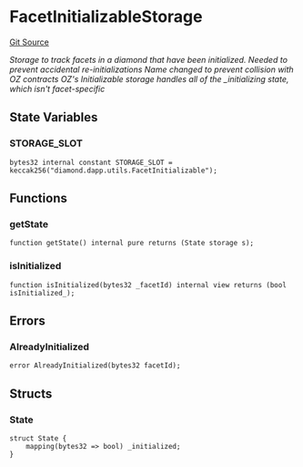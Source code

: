 # FacetInitializableStorage
[Git Source](https://github.com/TreasureProject/spellcaster-facets/blob/35a5f7a33e5c726475104b88b7e2a468bb5aa2b7/src/utils/FacetInitializableStorage.sol)

*Storage to track facets in a diamond that have been initialized.
Needed to prevent accidental re-initializations
Name changed to prevent collision with OZ contracts
OZ's Initializable storage handles all of the _initializing state, which isn't facet-specific*


## State Variables
### STORAGE_SLOT

```solidity
bytes32 internal constant STORAGE_SLOT = keccak256("diamond.dapp.utils.FacetInitializable");
```


## Functions
### getState


```solidity
function getState() internal pure returns (State storage s);
```

### isInitialized


```solidity
function isInitialized(bytes32 _facetId) internal view returns (bool isInitialized_);
```

## Errors
### AlreadyInitialized

```solidity
error AlreadyInitialized(bytes32 facetId);
```

## Structs
### State

```solidity
struct State {
    mapping(bytes32 => bool) _initialized;
}
```

